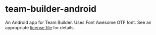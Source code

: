 # team-builder-android
An Android app for Team Builder. Uses Font Awesome OTF font. See an appropriate [license file](https://github.com/izdwuut/team-builder-android/blob/login-design/app/src/main/assets/fonts/LICENSE.txt) for details.
